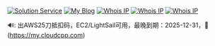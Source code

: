 [![Solution Service](https://img.shields.io/badge/Solution-cloudcpp.com-blue)](https://www.cloudcpp.com)
[![My Blog](https://img.shields.io/badge/Blog-cpp.la-blueviolet)](https://cpp.la)
[![Whois IP](https://img.shields.io/badge/WhoisIP-3.0.3.0-9cf)](https://3.0.3.0)
[![Whois IP](https://img.shields.io/badge/WhoisIP-3.0.2.1-9cf)](https://3.0.2.1)
[![Whois IP](https://img.shields.io/badge/WhoisIP-3.0.2.9-9cf)](https://3.0.2.9)

🔊: 出AWS25刀抵扣码，EC2/LightSail可用，最晚到期：2025-12-31，🛒(https://my.cloudcpp.com)
